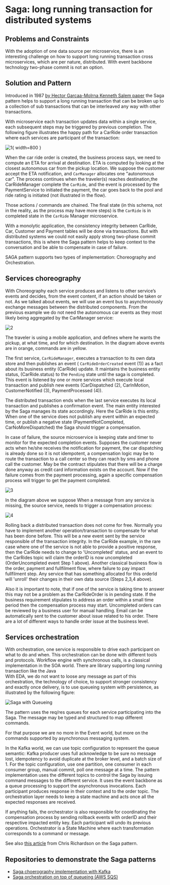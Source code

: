 # Saga: long running transaction for distributed systems

## Problems and Constraints

With the adoption of one data source per microservice, there is an interesting challenge on how to support long running transaction cross microservices, which are per nature, distributed. With event backbone technology two-phase commit is not an option.

## Solution and Pattern

Introduced in 1987 [by Hector Garcaa-Molrna Kenneth Salem paper](https://www.cs.cornell.edu/andru/cs711/2002fa/reading/sagas.pdf) the Saga pattern helps to support a long running transaction that can be broken up to a collection of sub transactions that can be interleaved any way with other transactions.

With microservice each transaction updates data within a single service, each subsequent steps may be triggered by previous completion. The following figure illustrates the happy path for a CarRide order transaction where each services are participant of the transaction:

![1](./images/saga-ctx.drawio.png){ width=800 }

When the car ride order is created, the business process says, we need to compute an ETA for arrival at destination. ETA is computed by looking at the closest autonomous car from the pickup location. We suppose the customer accept the ETA notification, and `CarManager` allocates one "autonomous car". The process continues when the traveler(s) reaches destination,the CarRideManager complete the `CarRide`, and the event is processed by the PaymentService to  initiated the payment, the car goes back to the pool and ride rating is initiated (not illustrated in the flow). 

Those actions / commands are chained. The final state (in this schema, not in the reality, as the process may have more steps) is the `CarRide` is in completed state in the `CarRide` Manager microservice.

With a monolytic application, the consistency integrity between CarRide, Car, Customer and Payment tables will be done via transactions. But with distributed systems we could not easily apply strong two-phase commit transactions, this is where the Saga pattern helps to keep context to the conversation and be able to compensate in case of failure.

SAGA pattern supports two types of implementation: Choreography and Orchestration.

## Services choreography

With Choreography each service produces and listens to other service’s events and decides, from the event content, if an action should be taken or not. As we talked about events, we will use an event bus to asynchronously exchange messages between the distributed components. From the previous example we do not need the autonomous car events as they most likely being aggregated by the CarManager service:

![2](./images/saga-choreo.drawio.png)

The traveler is using a mobile application, and defines where he wants the pickup, at what time, and for which destination. In the diagram above events are in orange, commands are in yellow.

The first service, `CarRideManager`, executes a transaction to its own data store and then publishes an event ( `CarRideOrderCreated` event (1)) as a fact about its business entity (CarRide) update. 
It maintains the business entity status, (CarRide.status) to the `Pending` state until the saga is completed. This event is listened by one or more services which execute local transaction and publish new events (CarDispatched (2), CarInMotion, CustomerNotified (3), PaymentProcessed (4)).

The distributed transaction ends when the last service executes its local transaction and publishes a confirmation event. The main entity interested by the Saga manages its state accordingly. Here the CarRide is this entity.  When one of the service does not publish any event within an expected time, or publish a negative state (PaymentNotCompleted, CarNoMoreDispatched) the Saga should trigger a compensation. 

In case of failure, the source microservice is keeping state and timer to monitor for the expected completion events. Supposes the customer never acts when he/she receives the notification for payment, the car dispatching is already done so it is not idempotent, a compensation logic may be to route the transaction to a call center so they can reach by sms and phone call the customer. May be the contract stipulates that there will be a charge done anyway as credit card information exists on the account. Now if the failure comes from the payment processing, again a specific compensation process will trigger to get the payment completed. 

![3](./images/saga-choreo-fail.drawio.png)

In the diagram above we suppose When a message from any service is missing, the source service, needs to trigger a compensation process:

![4](./images/saga-choreo-comp.drawio.png)

Rolling back a distributed transaction does not come for free. Normally you have to implement another operation/transaction to compensate for what has been done before. This will be a new event sent by the service responsible of the transaction integrity. In the CarRide example, in the rare case where one of the service is not able to provide a positive response, then the CarRide needs to change to 'Uncompleted' status, and an event to the CarRides topic will claim the orderID is now uncompleted (OrderUncompleted event Step 1 above). 
Another classical business flow is the order, payment and fullfilment flow, where failure to pay impact fullfilment step. 
Any service that has something allocated for this orderId will 'unroll' their changes in their own data source (Steps 2,3,4 above).

Also it is important to note, that if one of the service is taking time to answer this may not be a problem as the CarRideOrder is in pending state. If the business requirement stipulates to address an order within a small time period then the compensation process may start. Uncompleted orders can be reviewed by a business user for manual handling. Email can be automatically sent to the customer about issue related to his order. There are a lot of different ways to handle order issue at the business level.

## Services orchestration

With orchestration, one service is responsible to drive each participant on what to do and when. This orchestration can be done with different tools and protocols. Workflow engine with synchronous calls, is a classical implementation in the SOA world. There are library supporting long running transaction like the Java  
With EDA, we do not want to loose any message as part of this orchestration, the technology of choice, to support stronger consistency and exactly once delivery, is to use queueing system with persistence, as illustrated by the following figure:

![Saga with Queueing](./images/saga-orchestration.drawio.png)

The pattern uses the req/res queues for each service participating into the Saga. The message may be typed and structured to map different commands. 

For that purpose we are no more in the Event world, but more on the commands supported by asynchronous messaging system.

In the Kafka world, we can use topic configuration to represent the queue semantic: Kafka producer uses full acknowledge to be sure no message lost, idempotency to avoid duplicate at the broker level, and a batch size of 1. For the topic configuration, use one partition, one consumer in each consumer group, manual commit, poll one message at a time. The pattern implementation uses the different topics to control the Saga by issuing command messages to the different service. It uses the event backbone as a queue processing to support the asynchronous invocations. Each participant produces response in their context and to the order topic. The orchestration layer needs to keep a state machine and acts once all the expected responses are received.

If anything fails, the orchestrator is also responsible for coordinating the compensation process by sending rollback events with orderID and their respective impacted entity key. Each  participant will undo its previous operations.
Orchestrator is a State Machine where each transformation corresponds to a command or message.

See also [this article](https://microservices.io/patterns/data/saga.html) from Chris Richardson on the Saga pattern.


## Repositories to demonstrate the Saga patterns

* [Saga choerography implementation with Kafka](https://jbcodeforce.github.io/saga-choreography-kafka/)
* [Saga orchestration on top of queueing (AWS SQS)]()